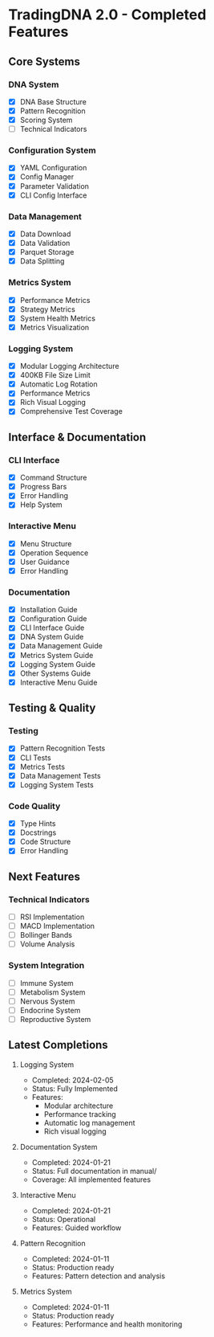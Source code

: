 # TradingDNA 2.0 - Completed Features

## Core Systems

### DNA System
- [x] DNA Base Structure
- [x] Pattern Recognition
- [x] Scoring System
- [ ] Technical Indicators

### Configuration System
- [x] YAML Configuration
- [x] Config Manager
- [x] Parameter Validation
- [x] CLI Config Interface

### Data Management
- [x] Data Download
- [x] Data Validation
- [x] Parquet Storage
- [x] Data Splitting

### Metrics System
- [x] Performance Metrics
- [x] Strategy Metrics
- [x] System Health Metrics
- [x] Metrics Visualization

### Logging System
- [x] Modular Logging Architecture
- [x] 400KB File Size Limit
- [x] Automatic Log Rotation
- [x] Performance Metrics
- [x] Rich Visual Logging
- [x] Comprehensive Test Coverage

## Interface & Documentation

### CLI Interface
- [x] Command Structure
- [x] Progress Bars
- [x] Error Handling
- [x] Help System

### Interactive Menu
- [x] Menu Structure
- [x] Operation Sequence
- [x] User Guidance
- [x] Error Handling

### Documentation
- [x] Installation Guide
- [x] Configuration Guide
- [x] CLI Interface Guide
- [x] DNA System Guide
- [x] Data Management Guide
- [x] Metrics System Guide
- [x] Logging System Guide
- [x] Other Systems Guide
- [x] Interactive Menu Guide

## Testing & Quality

### Testing
- [x] Pattern Recognition Tests
- [x] CLI Tests
- [x] Metrics Tests
- [x] Data Management Tests
- [x] Logging System Tests

### Code Quality
- [x] Type Hints
- [x] Docstrings
- [x] Code Structure
- [x] Error Handling

## Next Features

### Technical Indicators
- [ ] RSI Implementation
- [ ] MACD Implementation
- [ ] Bollinger Bands
- [ ] Volume Analysis

### System Integration
- [ ] Immune System
- [ ] Metabolism System
- [ ] Nervous System
- [ ] Endocrine System
- [ ] Reproductive System

## Latest Completions

1. Logging System
   - Completed: 2024-02-05
   - Status: Fully Implemented
   - Features: 
     * Modular architecture
     * Performance tracking
     * Automatic log management
     * Rich visual logging

2. Documentation System
   - Completed: 2024-01-21
   - Status: Full documentation in manual/
   - Coverage: All implemented features

3. Interactive Menu
   - Completed: 2024-01-21
   - Status: Operational
   - Features: Guided workflow

4. Pattern Recognition
   - Completed: 2024-01-11
   - Status: Production ready
   - Features: Pattern detection and analysis

5. Metrics System
   - Completed: 2024-01-11
   - Status: Production ready
   - Features: Performance and health monitoring
